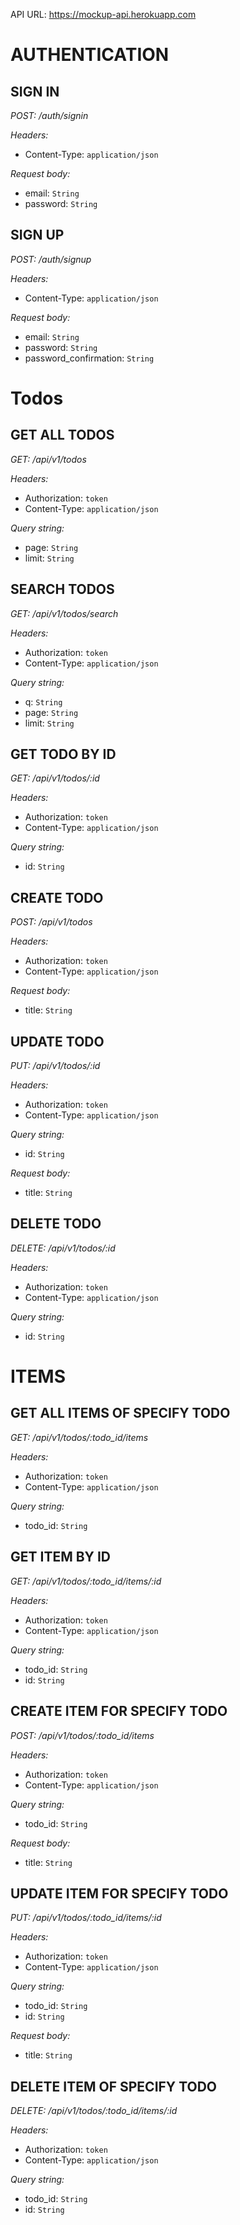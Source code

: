 API URL: https://mockup-api.herokuapp.com

# **AUTHENTICATION**

## **SIGN IN**

*POST: /auth/signin*

*Headers:*

* Content-Type: `application/json`

*Request body:*

* email: `String`
* password: `String`


## **SIGN UP**

*POST: /auth/signup*

*Headers:*

* Content-Type: `application/json`

*Request body:*

* email: `String`
* password: `String`
* password_confirmation: `String`

# **Todos**

## **GET ALL TODOS**

*GET: /api/v1/todos*

*Headers:*

* Authorization: `token`
* Content-Type: `application/json`

*Query string:*

* page: `String`
* limit: `String`

## **SEARCH TODOS**

*GET: /api/v1/todos/search*

*Headers:*

* Authorization: `token`
* Content-Type: `application/json`

*Query string:*

* q: `String`
* page: `String`
* limit: `String`

## **GET TODO BY ID**

*GET: /api/v1/todos/:id*

*Headers:*

* Authorization: `token`
* Content-Type: `application/json`

*Query string:*

* id: `String`

## **CREATE TODO**

*POST: /api/v1/todos*

*Headers:*

* Authorization: `token`
* Content-Type: `application/json`

*Request body:*

* title: `String`

## **UPDATE TODO**

*PUT: /api/v1/todos/:id*

*Headers:*

* Authorization: `token`
* Content-Type: `application/json`

*Query string:*

* id: `String`

*Request body:*

* title: `String`

## **DELETE TODO**

*DELETE: /api/v1/todos/:id*

*Headers:*

* Authorization: `token`
* Content-Type: `application/json`

*Query string:*

* id: `String`

# **ITEMS**

## **GET ALL ITEMS OF SPECIFY TODO**

*GET: /api/v1/todos/:todo_id/items*

*Headers:*

* Authorization: `token`
* Content-Type: `application/json`

*Query string:*

* todo_id: `String`

## **GET ITEM BY ID**

*GET: /api/v1/todos/:todo_id/items/:id*

*Headers:*

* Authorization: `token`
* Content-Type: `application/json`

*Query string:*

* todo_id: `String`
* id: `String`

## **CREATE ITEM FOR SPECIFY TODO**

*POST: /api/v1/todos/:todo_id/items*

*Headers:*

* Authorization: `token`
* Content-Type: `application/json`

*Query string:*

* todo_id: `String`

*Request body:*

* title: `String`

## **UPDATE ITEM FOR SPECIFY TODO**

*PUT: /api/v1/todos/:todo_id/items/:id*

*Headers:*

* Authorization: `token`
* Content-Type: `application/json`

*Query string:*

* todo_id: `String`
* id: `String`

*Request body:*

* title: `String`

## **DELETE ITEM OF SPECIFY TODO**

*DELETE: /api/v1/todos/:todo_id/items/:id*

*Headers:*

* Authorization: `token`
* Content-Type: `application/json`

*Query string:*

* todo_id: `String`
* id: `String`
